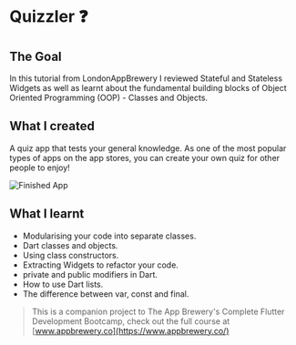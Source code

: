 # Quizzler ❓

## The Goal

In this tutorial from LondonAppBrewery I reviewed Stateful and Stateless Widgets as well as learnt about the fundamental building blocks of Object Oriented Programming (OOP) - Classes and Objects. 


## What I created

A quiz app that tests your general knowledge. As one of the most popular types of apps on the app stores, you can create your own quiz for other people to enjoy!

![Finished App](https://github.com/londonappbrewery/Images/blob/master/quizzler-demo.gif)

## What I learnt

- Modularising your code into separate classes.
- Dart classes and objects.
- Using class constructors.
- Extracting Widgets to refactor your code.
- private and public modifiers in Dart.
- How to use Dart lists.
- The difference between var, const and final.

>This is a companion project to The App Brewery's Complete Flutter Development Bootcamp, check out the full course at [www.appbrewery.co](https://www.appbrewery.co/)

